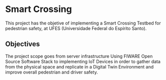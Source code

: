 # Smart Crossing

This project has the objetive of implementing a Smart Crossing Testbed for pedestrian safety, at UFES (Universidade Federal do Espírito Santo).

## Objectives
The project scope goes from server infrastructure Using FIWARE Open Source Software Stack to implementing IoT Devices in order to gather data from the 
physical space and replicate in a Digital Twin Environment and improve overall pedestrian and driver safety.

